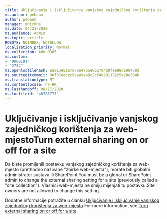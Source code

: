 ```yaml
---
title: Uključivanje i isključivanje vanjskog zajedničkog korištenja za web-mjesto
ms.author: pebaum
author: pebaum
manager: mnirkhe
ms.date: 04/21/2020
ms.audience: Admin
ms.topic: article
ROBOTS: NOINDEX, NOFOLLOW
localization_priority: Normal
ms.collection: Adm_O365
ms.custom:
- "9000191"
- "2734"
ms.openlocfilehash: ea013e81a7d7be47b5e062794b8fee88d299478d
ms.sourcegitcommit: 90f37eebec9aaa9e49c2cf4d201152c5e20e384b
ms.translationtype: MT
ms.contentlocale: hr-HR
ms.lasthandoff: 08/17/2020
ms.locfileid: "46786773"
---
```

# <a name="turn-external-sharing-on-or-off-for-a-site"></a><span data-ttu-id="9feda-102">Uključivanje i isključivanje vanjskog zajedničkog korištenja za web-mjesto</span><span class="sxs-lookup"><span data-stu-id="9feda-102">Turn external sharing on or off for a site</span></span>

<span data-ttu-id="9feda-103">Da biste promijenili postavku vanjskog zajedničkog korištenja za web-mjesto (prethodno nazivane "zbirke web-mjesta"), morate biti globalni administrator sustava ili SharePoint.</span><span class="sxs-lookup"><span data-stu-id="9feda-103">You must be a global or SharePoint admin to change the external sharing setting for a site (previously called a "site collection").</span></span> <span data-ttu-id="9feda-104">Vlasnici web-mjesta ne smiju mijenjati tu postavku.</span><span class="sxs-lookup"><span data-stu-id="9feda-104">Site owners are not allowed to change this setting.</span></span> 

<span data-ttu-id="9feda-105">Dodatne informacije potražite u članku [Uključivanje i isključivanje vanjskog zajedničkog korištenja za web-mjesto](https://docs.microsoft.com/sharepoint/change-external-sharing-site).</span><span class="sxs-lookup"><span data-stu-id="9feda-105">For more information, see [Turn external sharing on or off for a site](https://docs.microsoft.com/sharepoint/change-external-sharing-site).</span></span>
